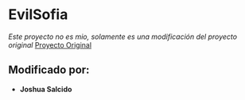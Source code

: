 # EvilSofia
_Este proyecto no es mio, solamente es una modificación del proyecto original_
[Proyecto Original](https://github.com/emiliobog/Evil-Sofia)

## Modificado por:
* **Joshua Salcido**
